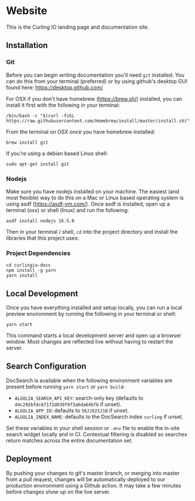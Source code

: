 # Website

This is the Curling IO landing page and documentation site.

## Installation


### Git

Before you can begin writing documentation you'll need `git` installed. You can do this from your terminal (preferred) or by using github's desktop GUI found here: https://desktop.github.com/

For OSX if you don't have homebrew (https://brew.sh/) installed, you can install it first with the following in your terminal:
```console
/bin/bash -c "$(curl -fsSL https://raw.githubusercontent.com/Homebrew/install/master/install.sh)"
```

From the terminal on OSX once you have homebrew installed:
```console
brew install git
```

If you're using a debian based Linux shell:
```console
sudo apt-get install git
```

### Nodejs

Make sure you have nodejs installed on your machine. The easiest (and most flexible) way to do this on a Mac or Linux based operating system is using asdf (https://asdf-vm.com/).
Once asdf is installed, open up a terminal (osx) or shell (linux) and run the following:

```console
asdf install nodejs 16.5.0
```

Then in your terminal / shell, `cd` into the project directory and install the libraries that this project uses:


### Project Dependencies

```console
cd curlingio-docs
npm install -g yarn
yarn install
```


## Local Development

Once you have everything installed and setup locally, you can run a local preview environment by running the following in your terminal or shell:
```console
yarn start
```

This command starts a local development server and open up a browser window. Most changes are reflected live without having to restart the server.

## Search Configuration

DocSearch is available when the following environment variables are present before running `yarn start` or `yarn build`:

- `ALGOLIA_SEARCH_API_KEY`: search-only key (defaults to `d4c292bfdc67172d839f0f3a6da64bfb` if unset).
- `ALGOLIA_APP_ID`: defaults to `56JJO2SJ1B` if unset.
- `ALGOLIA_INDEX_NAME`: defaults to the DocSearch index `curling` if unset.

Set these variables in your shell session or `.env` file to enable the in-site search widget locally and in CI. Contextual filtering is disabled so searches return matches across the entire documentation set.


## Deployment

By pushing your changes to git's master branch, or merging into master from a pull request, changes will be automatically deployed to our production environment using a Github action.
It may take a few minutes before changes show up on the live server.
